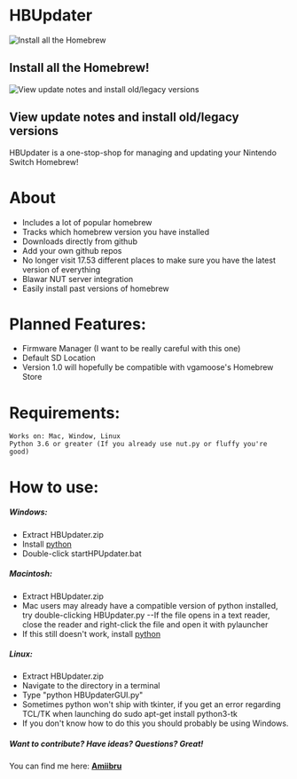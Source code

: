 # HBUpdater

![Install all the Homebrew](https://i.imgur.com/0wta2kd.png)

## Install all the Homebrew!

![View update notes and install old/legacy versions](https://i.imgur.com/pXgkElL.png)

## View update notes and install old/legacy versions


HBUpdater is a one-stop-shop for managing and updating your Nintendo Switch Homebrew!

# About
  - Includes a lot of popular homebrew
  - Tracks which homebrew version you have installed
  - Downloads directly from github
  - Add your own github repos 
  - No longer visit 17.53 different places to make sure you have the latest version of everything
  - Blawar NUT server integration
  - Easily install past versions of homebrew

# Planned Features:
  - Firmware Manager (I want to be really careful with this one)
  - Default SD Location
  - Version 1.0 will hopefully be compatible with vgamoose's Homebrew Store

# Requirements:
    Works on: Mac, Window, Linux
    Python 3.6 or greater (If you already use nut.py or fluffy you're good)

# How to use:
##### Windows:
- Extract HBUpdater.zip
- Install [python](https://www.python.org/downloads/release/python-373/)
- Double-click startHPUpdater.bat

##### Macintosh:
- Extract HBUpdater.zip
- Mac users may already have a compatible version of python installed, try double-clicking HBUpdater.py
--If the file opens in a text reader, close the reader and right-click the file and open it with pylauncher
- If this still doesn't work, install [python](https://www.python.org/downloads/release/python-373/)

##### Linux:
- Extract HBUpdater.zip
- Navigate to the directory in a terminal
- Type "python HBUpdaterGUI.py"
- Sometimes python won't ship with tkinter, if you get an error regarding TCL/TK when launching do sudo apt-get install python3-tk
- If you don't know how to do this you should probably be using Windows.

##### Want to contribute? Have ideas? Questions? Great!
You can find me here: 
**[Amiibru](https://discord.gg/cXtmY9M)**

